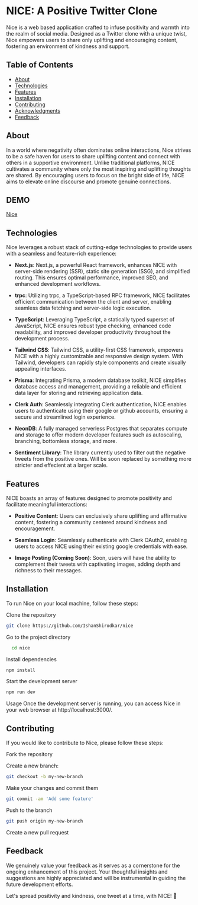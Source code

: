 # NICE: A Positive Twitter Clone

Nice is a web based application crafted to infuse positivity and warmth into the realm of social media. Designed as a Twitter clone with a unique twist, Nice empowers users to share only uplifting and encouraging content, fostering an environment of kindness and support.


## Table of Contents

- [About](#about)
- [Technologies](#technologies)
- [Features](#features)
- [Installation](#installation)
- [Contributing](#contributing)
- [Acknowledgments](#acknowledgments)
- [Feedback](#feedback)

## About

In a world where negativity often dominates online interactions, Nice strives to be a safe haven for users to share uplifting content and connect with others in a supportive environment. Unlike traditional platforms, NICE cultivates a community where only the most inspiring and uplifting thoughts are shared. By encouraging users to focus on the bright side of life, NICE aims to elevate online discourse and promote genuine connections.


## DEMO

[Nice](https://nice-p1flliz2d-ishans-projects-92b2b9e1.vercel.app)


## Technologies

Nice leverages a robust stack of cutting-edge technologies to provide users with a seamless and feature-rich experience:

- **Next.js**: Next.js, a powerful React framework, enhances NICE with server-side rendering (SSR), static site generation (SSG), and simplified routing. This ensures optimal performance, improved SEO, and enhanced development workflows.

- **trpc**: Utilizing trpc, a TypeScript-based RPC framework, NICE facilitates efficient communication between the client and server, enabling seamless data fetching and server-side logic execution.

- **TypeScript**: Leveraging TypeScript, a statically typed superset of JavaScript, NICE ensures robust type checking, enhanced code readability, and improved developer productivity throughout the development process.

- **Tailwind CSS**: Tailwind CSS, a utility-first CSS framework, empowers NICE with a highly customizable and responsive design system. With Tailwind, developers can rapidly style components and create visually appealing interfaces.

- **Prisma**: Integrating Prisma, a modern database toolkit, NICE simplifies database access and management, providing a reliable and efficient data layer for storing and retrieving application data.

- **Clerk Auth**: Seamlessly integrating Clerk authentication, NICE enables users to authenticate using their google or github accounts, ensuring a secure and streamlined login experience.

- **NeonDB**: A fully managed serverless Postgres that separates compute and storage to offer modern developer features such as autoscaling, branching, bottomless storage, and more.

- **Sentiment Library**: The library currently used to filter out the negative tweets from the positive ones. Will be soon replaced by something more stricter and effecient at a larger scale.

  

## Features

NICE boasts an array of features designed to promote positivity and facilitate meaningful interactions:

- **Positive Content**: Users can exclusively share uplifting and affirmative content, fostering a community centered around kindness and encouragement.
  
- **Seamless Login**: Seamlessly authenticate with Clerk OAuth2, enabling users to access NICE using their existing google credentials with ease.
  
- **Image Posting (Coming Soon)**: Soon, users will have the ability to complement their tweets with captivating images, adding depth and richness to their messages.


## Installation

To run Nice on your local machine, follow these steps:

Clone the repository 
```bash
git clone https://github.com/IshanShirodkar/nice
```

Go to the project directory

```bash
  cd nice
```

Install dependencies

```bash
npm install
```

Start the development server
```bash
npm run dev
```

Usage
Once the development server is running, you can access Nice in your web browser at http://localhost:3000/.


## Contributing
If you would like to contribute to Nice, please follow these steps:

Fork the repository

Create a new branch:
```bash
git checkout -b my-new-branch
```

Make your changes and commit them
```bash
git commit -am 'Add some feature'
```

Push to the branch
```bash
git push origin my-new-branch
```

Create a new pull request



## Feedback
We genuinely value your feedback as it serves as a cornerstone for the ongoing enhancement of this project. Your thoughtful insights and suggestions are highly appreciated and will be instrumental in guiding the future development efforts.


Let's spread positivity and kindness, one tweet at a time, with NICE! 🌟 
